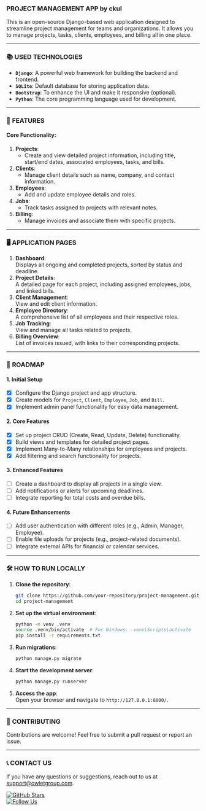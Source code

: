 ### **PROJECT MANAGEMENT APP by ckul**

This is an open-source Django-based web application designed to streamline project management for teams and
organizations. It allows you to manage projects, tasks, clients, employees, and billing all in one place.

---

### 📚 **USED TECHNOLOGIES**

- **`Django`**: A powerful web framework for building the backend and frontend.
- **`SQLite`**: Default database for storing application data.
- **`Bootstrap`**: To enhance the UI and make it responsive (optional).
- **`Python`**: The core programming language used for development.

---

### 📘 **FEATURES**

#### Core Functionality:

1. **Projects**:
    - Create and view detailed project information, including title, start/end dates, associated employees, tasks, and
      bills.
2. **Clients**:
    - Manage client details such as name, company, and contact information.
3. **Employees**:
    - Add and update employee details and roles.
4. **Jobs**:
    - Track tasks assigned to projects with relevant notes.
5. **Billing**:
    - Manage invoices and associate them with specific projects.

---

### 🖥️ **APPLICATION PAGES**

1. **Dashboard**:  
   Displays all ongoing and completed projects, sorted by status and deadline.
2. **Project Details**:  
   A detailed page for each project, including assigned employees, jobs, and linked bills.
3. **Client Management**:  
   View and edit client information.
4. **Employee Directory**:  
   A comprehensive list of all employees and their respective roles.
5. **Job Tracking**:  
   View and manage all tasks related to projects.
6. **Billing Overview**:  
   List of invoices issued, with links to their corresponding projects.

---

### 🌟 **ROADMAP**

#### **1. Initial Setup**

- [x] Configure the Django project and app structure.
- [x] Create models for `Project`, `Client`, `Employee`, `Job`, and `Bill`.
- [x] Implement admin panel functionality for easy data management.

#### **2. Core Features**

- [x] Set up project CRUD (Create, Read, Update, Delete) functionality.
- [x] Build views and templates for detailed project pages.
- [x] Implement Many-to-Many relationships for employees and projects.
- [x] Add filtering and search functionality for projects.

#### **3. Enhanced Features**

- [ ] Create a dashboard to display all projects in a single view.
- [ ] Add notifications or alerts for upcoming deadlines.
- [ ] Integrate reporting for total costs and overdue bills.

#### **4. Future Enhancements**

- [ ] Add user authentication with different roles (e.g., Admin, Manager, Employee).
- [ ] Enable file uploads for projects (e.g., project-related documents).
- [ ] Integrate external APIs for financial or calendar services.

---

### 🛠️ **HOW TO RUN LOCALLY**

1. **Clone the repository**:
   ```bash  
   git clone https://github.com/your-repository/project-management.git  
   cd project-management  
   ```  

2. **Set up the virtual environment**:
   ```bash  
   python -m venv .venv  
   source .venv/bin/activate  # For Windows: .venv\Scripts\activate  
   pip install -r requirements.txt  
   ```  

3. **Run migrations**:
   ```bash  
   python manage.py migrate  
   ```  

4. **Start the development server**:
   ```bash  
   python manage.py runserver  
   ```  

5. **Access the app**:  
   Open your browser and navigate to `http://127.0.0.1:8000/`.

---

### 🤝 **CONTRIBUTING**

Contributions are welcome! Feel free to submit a pull request or report an issue.

---

### 📞 **CONTACT US**

If you have any questions or suggestions, reach out to us at [support@owletgroup.com](mailto:support@owletgroup.com).

[![GitHub Stars](https://img.shields.io/github/stars/ckuly/project-handling)](https://github.com/your-repository/project-management)  
[![Follow Us](https://img.shields.io/twitter/follow/kyukarago?style=social)](https://twitter.com/kyukarago)